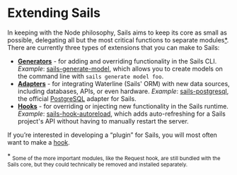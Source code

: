 # Extending Sails

In keeping with the Node philosophy, Sails aims to keep its core as small as possible, delegating all but the most critical functions to separate modules[*](#foot1).  There are currently three types of extensions that you can make to Sails:

+ [**Generators**](/#/documentation/concepts/extending-sails/Generators) - for adding and overriding functionality in the Sails CLI.  *Example*: [sails-generate-model](https://www.npmjs.com/package/sails-generate-model), which allows you to create models on the command line with `sails generate model foo`.
+ [**Adapters**](/#/documentation/concepts/extending-sails/Adapters) - for integrating Waterline (Sails' ORM) with new data sources, including databases, APIs, or even hardware. *Example*: [sails-postgresql](https://www.npmjs.com/package/sails-postgresql), the official [PostgreSQL](http://www.postgresql.org/) adapter for Sails.
+ [**Hooks**](/#/documentation/concepts/extending-sails/Hooks) - for overriding or injecting new functionality in the Sails runtime.  *Example*: [sails-hook-autoreload](https://www.npmjs.com/package/sails-hook-autoreload), which adds auto-refreshing for a Sails project's API without having to manually restart the server.

If you&rsquo;re interested in developing a &ldquo;plugin&rdquo; for Sails, you will most often want to make a [hook](/#/documentation/concepts/extending-sails/Hooks).  

<a name="foot1">*</a> <sub>Some of the more important modules, like the Request hook, are still bundled with the Sails core, but they could technically be removed and installed separately.</sub>

<docmeta name="uniqueID" value="extendingsails78468">
<docmeta name="displayName" value="Extending Sails">
